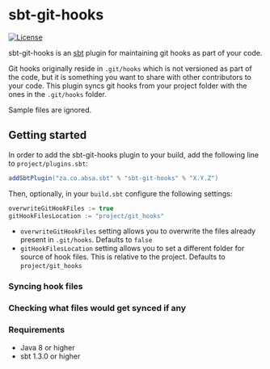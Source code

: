 # sbt-git-hooks

[![License](http://img.shields.io/:license-apache-blue.svg)](http://www.apache.org/licenses/LICENSE-2.0.html)

sbt-git-hooks is an [sbt](http://www.scala-sbt.org) plugin for maintaining git hooks as part of your code.

Git hooks originally reside in `.git/hooks` which is not versioned as part of the code, but it is something you
want to share with other contributors to your code. This plugin syncs git hooks from your project folder with the ones
in the `.git/hooks` folder. 

Sample files are ignored.

## Getting started

In order to add the sbt-git-hooks plugin to your build, add the following line to `project/plugins.sbt`:

``` sbt
addSbtPlugin("za.co.absa.sbt" % "sbt-git-hooks" % "X.Y.Z")
```

Then, optionally, in your `build.sbt` configure the following settings:

```sbt
overwriteGitHookFiles := true 
gitHookFilesLocation := "project/git_hooks"
```

- `overwriteGitHookFiles` setting allows you to overwrite the files already present in `.git/hooks`. Defaults to `false`
- `gitHookFilesLocation` setting allows you to set a different folder for source of hook files. This is relative to the project. Defaults to `project/git_hooks` 

### Syncing hook files


### Checking what files would get synced if any


### Requirements

- Java 8 or higher
- sbt 1.3.0 or higher
